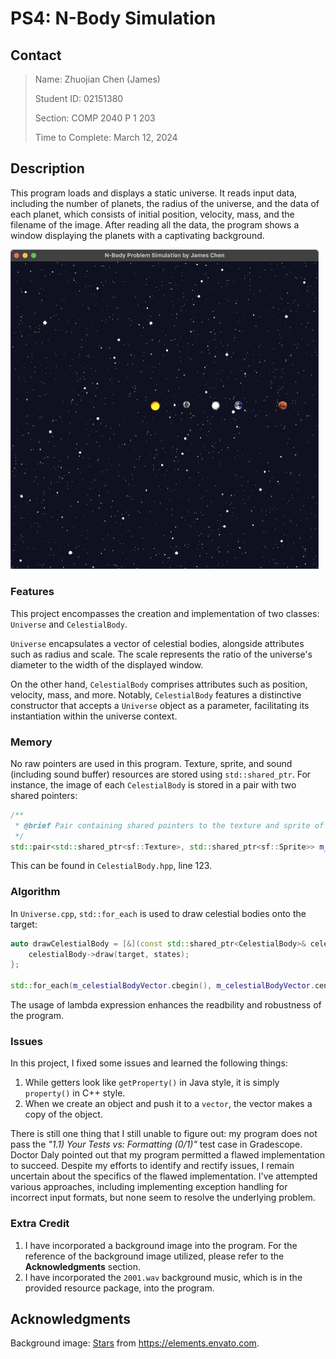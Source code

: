 # PS4: N-Body Simulation

## Contact

> Name: Zhuojian Chen (James)
>
> Student ID: 02151380
>
> Section: COMP 2040 P 1 203
>
> Time to Complete: March 12, 2024

## Description

This program loads and displays a static universe. It reads input data, including the number of planets, the radius of the universe, and the data of each planet, which consists of initial position, velocity, mass, and the filename of the image. After reading all the data, the program shows a window displaying the planets with a captivating background.

<img src="./screenshot.png" alt="Screenshot" style="zoom:50%;" />

### Features

This project encompasses the creation and implementation of two classes: `Universe` and `CelestialBody`.

`Universe` encapsulates a vector of celestial bodies, alongside attributes such as radius and scale. The scale represents the ratio of the universe's diameter to the width of the displayed window.

On the other hand, `CelestialBody` comprises attributes such as position, velocity, mass, and more. Notably, `CelestialBody` features a distinctive constructor that accepts a `Universe` object as a parameter, facilitating its instantiation within the universe context.

### Memory

No raw pointers are used in this program. Texture, sprite, and sound (including sound buffer) resources are stored using `std::shared_ptr`. For instance, the image of each `CelestialBody` is stored in a pair with two shared pointers:

~~~c++
/**
 * @brief Pair containing shared pointers to the texture and sprite of this CelestialBody.
 */
std::pair<std::shared_ptr<sf::Texture>, std::shared_ptr<sf::Sprite>> m_image;
~~~

This can be found in `CelestialBody.hpp`, line 123.

### Algorithm

In `Universe.cpp`, `std::for_each` is used to draw celestial bodies onto the target:

```c++
auto drawCelestialBody = [&](const std::shared_ptr<CelestialBody>& celestialBody) {
    celestialBody->draw(target, states);
};

std::for_each(m_celestialBodyVector.cbegin(), m_celestialBodyVector.cend(), drawCelestialBody);
```

The usage of lambda expression enhances the readbility and robustness of the program.

### Issues

In this project, I fixed some issues and learned the following things:

1. While getters look like `getProperty()` in Java style, it is simply `property()` in C++ style.
2. When we create an object and push it to a `vector`, the vector makes a copy of the object.

There is still one thing that I still unable to figure out: my program does not pass the *"1.1) Your Tests vs: Formatting (0/1)"* test case in Gradescope. Doctor Daly pointed out that my program permitted a flawed implementation to succeed. Despite my efforts to identify and rectify issues, I remain uncertain about the specifics of the flawed implementation. I've attempted various approaches, including implementing exception handling for incorrect input formats, but none seem to resolve the underlying problem.

### Extra Credit

1. I have incorporated a background image into the program. For the reference of the background image utilized, please refer to the **Acknowledgments** section.
2. I have incorporated the `2001.wav` background music, which is in the provided resource package, into the program. 

## Acknowledgments

Background image: [Stars](https://elements.envato.com/stars-ZFJ7AAD) from https://elements.envato.com.
